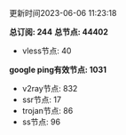 更新时间2023-06-06 11:23:18

**总订阅: 244**
**总节点: 44402**
- vless节点: 40

**google ping有效节点: 1031**
- v2ray节点: 832
- ssr节点: 17
- trojan节点: 86
- ss节点: 96
